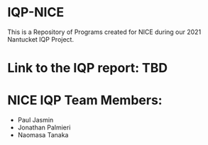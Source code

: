 # IQP-NICE
This is a Repository of Programs created for NICE during our 2021 Nantucket IQP Project.

# Link to the IQP report: TBD

# NICE IQP Team Members:
 * Paul Jasmin
 * Jonathan Palmieri 
 * Naomasa Tanaka
